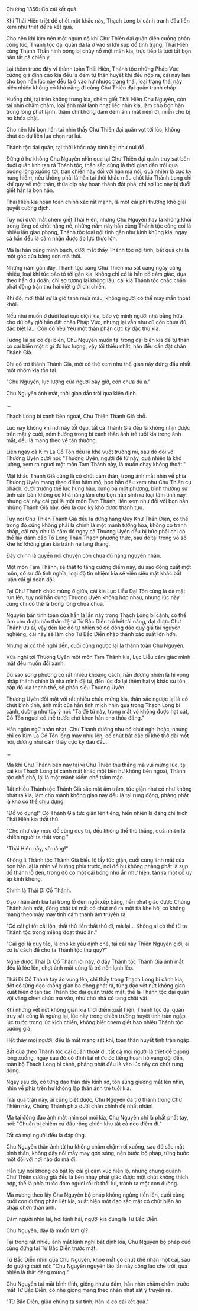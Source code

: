 




Chương 1356: Có cái kết quả


Khi Thái Hiên triệt để chết một khắc này, Thạch Long bí cảnh tranh đấu liền xem như triệt để ra kết quả.

Cho nên khi kìm nén một ngụm nộ khí Chư Thiên đại quân điên cuồng phản công lúc, Thánh tộc đại quân đã là ở vào sĩ khí sụp đổ tình trạng, Thái Hiên cùng Thánh Thần hình bóng bị chùy nổ một màn kia, trực tiếp là tưới tắt bọn hắn tất cả chiến ý.

Lại thêm trước đây vì thành toàn Thái Hiên, Thánh tộc những Pháp Vực cường giả đỉnh cao kia đều là đem tự thân huyết khí đều nộp ra, cái này làm cho bọn hắn lúc này đều là ở vào hư nhược trạng thái, loại trạng thái này hiển nhiên không có khả năng đi cùng Chư Thiên đại quân tranh chấp.

Huống chi, tại trên không trung kia, chém giết Thái Hiên Chu Nguyên, còn tại nhìn chằm chằm, loại ánh mắt lạnh nhạt liếc nhìn kia, làm cho bọn hắn trong lòng phát lạnh, thậm chí không dám đem ánh mắt ném đi, miễn cho bị nó khóa chặt.

Cho nên khi bọn hắn tại nhìn thấy Chư Thiên đại quân vọt tới lúc, không chút do dự liền lựa chọn rút lui.

Thánh tộc đại quân, tại thời khắc này binh bại như núi đổ.

Đứng ở hư không Chu Nguyên nhìn qua tại Chư Thiên đại quân truy sát bên dưới quân lính tan rã Thánh tộc, thần sắc cũng là thời gian dần trôi qua buông lỏng xuống tới, trận chiến này đối với hắn mà nói, quả nhiên là cực kỳ hung hiểm, nếu không phải là hắn tại thời khắc mấu chốt kia Thánh Long chi khí quy về một thân, thừa dịp này hoàn thành đột phá, chỉ sợ lúc này bị đuổi giết hẳn là bọn hắn.

Thái Hiên kia hoàn toàn chính xác rất mạnh, là một cái phi thường khó giải quyết cường địch.

Tuy nói dưới mắt chém giết Thái Hiên, nhưng Chu Nguyên hay là không khỏi trong lòng có chút nặng nề, những năm này hắn cùng Thánh tộc cũng coi là nhiều lần giao phong, Thánh tộc loại nội tình gần như kinh khủng kia, ngay cả hắn đều là cảm nhận được áp lực thực lớn.

Mà lại hắn cũng minh bạch, dưới mắt thấy Thánh tộc nội tình, bất quá chỉ là một góc của băng sơn mà thôi.

Những năm gần đây, Thánh tộc cùng Chư Thiên ma sát càng ngày càng nhiều, loại khí tức bão tố tới gần kia, không chỉ có là hắn có cảm giác, dựa theo hắn dự đoán, chỉ sợ tương lai không lâu, cái kia Thánh tộc chắc chắn phát động trận thứ hai diệt giới chi chiến.

Khi đó, mới thật sự là gió tanh mưa máu, không người có thể may mắn thoát khỏi.

Nếu như muốn ở dưới loại cục diện kia, bảo vệ mình người nhà bằng hữu, cho dù bây giờ hắn đặt chân Pháp Vực, nhưng lại vẫn như cũ còn chưa đủ, đặc biệt là... Còn có Yêu Yêu một thân phận cực kỳ đặc thù kia.

Tương lai sẽ có đại biến, Chu Nguyên muốn tại trong đại biến kia để tự thân có cải biến một ít gì đó lực lượng, vậy tối thiểu nhất, hắn đều cần đặt chân Thánh Giả.

Chỉ có trở thành Thánh Giả, mới có thể xem như thế gian này đứng đầu nhất một nhóm kia tồn tại.

"Chu Nguyên, lực lượng của ngươi bây giờ, còn chưa đủ a."

Chu Nguyên ánh mắt, thời gian dần trôi qua kiên định.

...

Thạch Long bí cảnh bên ngoài, Chư Thiên Thánh Giả chỗ.

Lúc này không khí nơi này tốt đẹp, tất cả Thánh Giả đều là không nhịn được trên mặt ý cười, ném hướng trong bí cảnh thân ảnh trẻ tuổi kia trong ánh mắt, đều là mang theo vẻ tán thưởng.

Liền ngay cả Kim La Cổ Tôn đều là khẽ vuốt trường mi, sau đó đối với Thương Uyên cười nói: "Thương Uyên, ngươi đệ tử này, quả nhiên là khó lường, xem ra ngươi một môn Tam Thánh này, là muốn chạy không thoát."

Mặt khác Thánh Giả cũng là có chút cảm thán, trong ánh mắt nhìn về phía Thương Uyên mang theo điểm hâm mộ, bọn hắn đều xem như Chư Thiên cự phách, dưới trướng thế lực hùng hậu, xưng bá một phương, bình thường sự tình căn bản không có khả năng làm cho bọn hắn sinh ra loại tâm tình này, nhưng cái này cái gọi là một môn Tam Thánh, liền xem như đối với bọn hắn những Thánh Giả này, đều là cực kỳ khó được thành tựu.

Tuy nói Chư Thiên Thánh Giả đều là đứng hàng Quy Khư Thần Điện, có thể trong đó cũng không phải là chính là một mảnh tường hòa, không có tranh chấp, cái này như là năm đó ngay cả Thương Uyên đều bị bức phải chỉ có thể lấy đánh cắp Tổ Long Thần Thạch phương thức, sau đó tại trong vô số khe hở không gian kia tránh né lang thang.

Đây chính là quyền nói chuyện còn chưa đủ nặng nguyên nhân.

Một môn Tam Thánh, sẽ thật to tăng cường điểm này, dù sao đồng xuất một môn, có sư đồ tình nghĩa, loại độ tín nhiệm kia sẽ viễn siêu mặt khác bất luận cái gì đoàn đội.

Tại Chư Thánh chúc mừng ở giữa, cái kia Lục Liễu Đại Tôn cũng là da mặt run lên, tuy nói hắn cùng Thương Uyên không hợp nhau, nhưng lúc này cũng chỉ có thể là trong lòng chua chua.

Nguyên bản tính toán của hắn là lần này trong Thạch Long bí cảnh, có thể làm cho được bản thân đệ tử Từ Bắc Diễn trổ hết tài năng, đạt được Chư Thánh ưu ái, vậy đến lúc đó tự nhiên sẽ có đông đảo quý giá tài nguyên nghiêng, cái này sẽ làm cho Từ Bắc Diễn nhập thánh xác suất lớn hơn.

Nhưng ai có thể nghĩ đến, cuối cùng ngược lại là thành toàn Chu Nguyên.

Vừa nghĩ tới Thương Uyên một môn Tam Thánh kia, Lục Liễu cảm giác mình mặt đều muốn đổi xanh.

Dù sao song phương có rất nhiều khoảng cách, hắn đương nhiên là hi vọng nhập thánh chính là nhà mình đệ tử, đến lúc đó lại thêm hai vị khác sư tôn, cấp độ kia thanh thế, sẽ phản siêu Thương Uyên.

Thương Uyên đối mặt với rất nhiều chúc mừng kia, thần sắc ngược lại là có chút bình tĩnh, ánh mắt của hắn tĩnh mịch nhìn qua trong Thạch Long bí cảnh, dường như tùy ý nói: "Ta đệ tử này, trong mắt vò không được hạt cát, Cổ Tôn ngươi có thể trước chớ khen hắn cho thỏa đáng."

Hắn ngôn ngữ nhàn nhạt, Chư Thánh dường như có chút nghi hoặc, nhưng chỉ có Kim La Cổ Tôn lông mày nhíu lên, có chút bất đắc dĩ khẽ thở dài một hơi, dường như cảm thấy cực kỳ đau đầu.

...

Mà khi Chư Thánh bên này tại vì Chư Thiên thủ thắng mà vui mừng lúc, tại cái kia Thạch Long bí cảnh mặt khác một bên hư không bên ngoài, Thánh tộc chỗ chỗ, lại là một mảnh kiềm chế trầm mặc.

Rất nhiều Thánh tộc Thánh Giả sắc mặt âm trầm, tức giận như có như không phát ra kia, làm cho mảnh không gian này đều là tại rung động, phảng phất là khó có thể chịu đựng.

"Đồ vô dụng!" Có Thánh Giả tức giận lên tiếng, hiển nhiên là đang chỉ trích Thái Hiên kia thất thủ.

"Cho như vậy mưu đồ cùng duy trì, đều không thể thủ thắng, quả nhiên là khiến người ta thất vọng."

"Thái Hiên này, vô năng!"

Không ít Thánh tộc Thánh Giả biểu lộ lấy tức giận, cuối cùng ánh mắt của bọn hắn lại là nhìn về hướng phía trước, nơi đó hư không phảng phất là sụp đổ thành lỗ đen, trong đó có một cái bóng như ẩn như hiện, tản ra một cỗ uy áp kinh khủng.

Chính là Thái Di Cổ Thánh.

Đạo nhân ảnh kia tại trong lỗ đen ngồi xếp bằng, hắn phát giác được Chúng Thánh ánh mắt, đóng chặt tai mắt có chút mở ra một tia khe hở, có không mang theo mảy may tình cảm thanh âm truyền ra.

"Có cái gì tốt cãi lộn, thất thủ liền thất thủ đi, mà lại... Không ai có thể từ ta Thánh tộc trong miệng đoạt thức ăn."

"Cái gọi là quy tắc, là cho kẻ yếu định chế, tại cái này Thiên Nguyên giới, ai có tư cách để cho ta Thánh tộc thủ quy?"

Nghe được Thái Di Cổ Thánh lời này, ở đây Thánh tộc Thánh Giả ánh mắt đều là lóe lên, chợt ánh mắt cũng là trở nên lạnh lẽo.

Thái Di Cổ Thánh tay áo vung lên, chỉ thấy trong Thạch Long bí cảnh kia, đột có từng đạo không gian ba động phát ra, từng đạo vết nứt không gian xuất hiện ở tan tác Thánh tộc đại quân trước mặt, thế là Thánh tộc đại quân vội vàng chen chúc mà vào, như chó nhà có tang chật vật.

Khi những vết nứt không gian kia thời điểm xuất hiện, Thánh tộc đại quân truy sát cũng là ngừng lại, lúc này trong chiến trường huyết tinh tràn ngập, lúc trước trong lúc kịch chiến, không biết chém giết bao nhiêu Thánh tộc cường giả.

Hết thảy mọi người, đều là mắt mang sát khí, toàn thân huyết tinh tràn ngập.

Bất quá theo Thánh tộc đại quân thoát đi, tất cả mọi người là triệt để buông lỏng xuống, ngay sau đó có đinh tai nhức óc tiếng hoan hô vang dội đến, toàn bộ Thạch Long bí cảnh, phảng phất đều là vào lúc này có chút rung động.

Ngay sau đó, có từng đạo tràn đầy kính sợ, tôn sùng giương mắt lên nhìn, nhìn về phía trên hư không lập thân ảnh trẻ tuổi kia.

Trải qua trận này, ai cũng biết được, Chu Nguyên đã trở thành trong Chư Thiên này, Chúng Thánh phía dưới chân chính đệ nhất nhân!

Mà tại đông đảo ánh mắt nhìn soi mói kia, Chu Nguyên chỉ là phất phất tay, nói: "Chuẩn bị chiếm cứ đầu rồng chiến khu tất cả neo điểm đi."

Tất cả mọi người đều là đáp ứng.

Chu Nguyên thân ảnh từ hư không chầm chậm rơi xuống, sau đó sắc mặt bình thản, không dậy nổi mảy may gợn sóng, nện bước bộ pháp, từng bước một đối với nơi nào đó mà đi.

Hắn tuy nói không có bất kỳ cái gì cảm xúc hiển lộ, nhưng chung quanh Chư Thiên cường giả đều là bén nhạy phát giác được một chút không thích hợp, thế là phía trước đám người rối rít thối lui, tránh ra một con đường.

Mà nương theo lấy Chu Nguyên bộ pháp không ngừng tiến lên, cuối cùng cuối con đường phân liệt kia, xuất hiện một đạo sắc mặt có chút biến ảo chập chờn thân ảnh.

Đám người nhìn lại, hơi kinh hãi, người kia đúng là Từ Bắc Diễn.

Chu Nguyên, đây là muốn làm gì?

Tại trong rất nhiều ánh mắt kinh nghi bất định kia, Chu Nguyên bộ pháp cuối cùng đứng tại Từ Bắc Diễn trước mặt.

Từ Bắc Diễn nhìn qua Chu Nguyên, khóe mắt có chút khẽ nhăn một cái, sau đó gượng cười nói: "Chu Nguyên nguyên lão lần này công lao che trời, quả nhiên là thật đáng mừng."

Chu Nguyên tai mắt bình tĩnh, giống như u đầm, hắn nhìn chằm chằm trước mắt Từ Bắc Diễn, có nhẹ giọng mang theo nhàn nhạt sát ý truyền ra.

"Từ Bắc Diễn, giữa chúng ta sự tình, hẳn là có cái kết quả."





